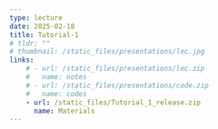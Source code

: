 ```yaml
---
type: lecture
date: 2025-02-18
title: Tutorial-1
# tldr: ""
# thumbnail: /static_files/presentations/lec.jpg
links: 
    # - url: /static_files/presentations/lec.zip
    #   name: notes
    # - url: /static_files/presentations/code.zip
    #   name: codes
    - url: /static_files/Tutorial_1_release.zip
      name: Materials
---
```



